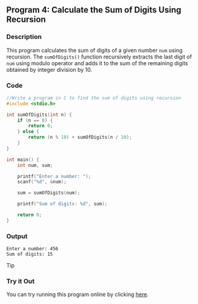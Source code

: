 ## Program 4: Calculate the Sum of Digits Using Recursion

### Description
This program calculates the sum of digits of a given number `num` using recursion. The `sumOfDigits()` function recursively extracts the last digit of `num` using modulo operator and adds it to the sum of the remaining digits obtained by integer division by 10.

### Code
```c
//Write a program in C to find the sum of digits using recursion
#include <stdio.h>

int sumOfDigits(int n) {
    if (n == 0) {
        return 0;
    } else {
        return (n % 10) + sumOfDigits(n / 10);
    }
}

int main() {
    int num, sum;

    printf("Enter a number: ");
    scanf("%d", &num);

    sum = sumOfDigits(num);

    printf("Sum of digits: %d", sum);

    return 0;
}
```

### Output
```
Enter a number: 456
Sum of digits: 15
```

> [!TIP]
> ### Try it Out
> You can try running this program online by clicking [here](https://replit.com/@SabirMallick/RecSumDigits).
